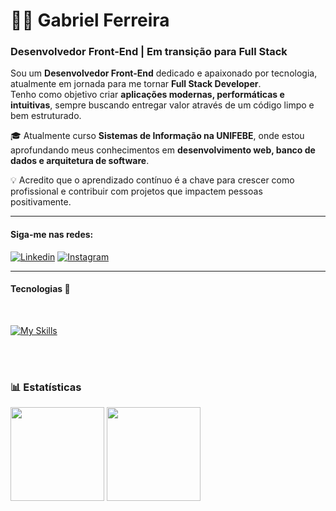 # 👨‍💻 Gabriel Ferreira  

### Desenvolvedor Front-End | Em transição para Full Stack  

Sou um **Desenvolvedor Front-End** dedicado e apaixonado por tecnologia, atualmente em jornada para me tornar **Full Stack Developer**.  
Tenho como objetivo criar **aplicações modernas, performáticas e intuitivas**, sempre buscando entregar valor através de um código limpo e bem estruturado.  

🎓 Atualmente curso **Sistemas de Informação na UNIFEBE**, onde estou aprofundando meus conhecimentos em **desenvolvimento web, banco de dados e arquitetura de software**.  

💡 Acredito que o aprendizado contínuo é a chave para crescer como profissional e contribuir com projetos que impactem pessoas positivamente.  

---



 
#### Siga-me nas redes:

[![Linkedin](https://img.shields.io/badge/LinkedIn-0077B5?style=for-the-badge&logo=linkedin&logoColor=white)](https://www.linkedin.com/in/gabrieldeveloperweb/)
[![Instagram](https://img.shields.io/badge/Instagram-E4405F?style=for-the-badge&logo=instagram&logoColor=white)](https://www.instagram.com/dev_programingg/)




---

#### Tecnologias 🤖

<div align="left" valign="top"><br>
  
[![My Skills](https://skillicons.dev/icons?i=js,html,css,react,nodejs,git,github,vscode&perline=8)](https://skillicons.dev)

          
          
  
          
</div>
<br/>
<br/>

### 📊 Estatísticas

<div align="left">
    <img height="150em" src="https://github-readme-stats.vercel.app/api?username=GabrielFR-Dev&count_private=true&include_all_commits=true&show_icons=true&theme=dark&hide_border=false&show_owner=true"/>
    <img height="150em" src="https://github-readme-stats.vercel.app/api/top-langs/?username=GabrielFR-Dev&theme=dark&hide_border=false&&layout=compact"/>
  </a>
</div>
